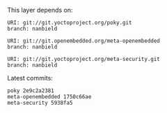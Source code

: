 This layer depends on:

    URI: git://git.yoctoproject.org/poky.git
    branch: nanbield

    URI: git://git.openembedded.org/meta-openembedded
    branch: nanbield

    URI: git://git.yoctoproject.org/meta-security.git
    branch: nanbield

Latest commits:

    poky 2e9c2a2381
    meta-openembedded 1750c66ae
    meta-security 5938fa5
